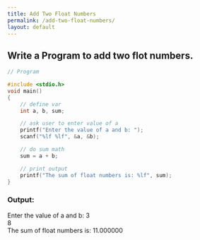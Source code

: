 ```yaml
---
title: Add Two Float Numbers
permalink: /add-two-float-numbers/
layout: default
---
```


## Write a Program to add two flot numbers.

``` c
// Program

#include <stdio.h>
void main()
{
    // define var
    int a, b, sum;

    // ask user to enter value of a
    printf("Enter the value of a and b: ");
    scanf("%lf %lf", &a, &b);

    // do sum math
    sum = a + b;

    // print output
    printf("The sum of float numbers is: %lf", sum);
}

```

### Output: <br/> 
Enter the value of a and b: 3 <br/>
8 <br/>
The sum of float numbers is: 11.000000
